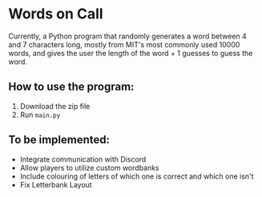 # Words on Call
Currently, a Python program that randomly generates a word between 4 and 7 characters long, mostly from MIT's most commonly used 10000 words, and gives the user the length of the word + 1 guesses to guess the word. 
## How to use the program:
1. Download the zip file
1. Run `main.py`
## To be implemented:
- Integrate communication with Discord
- Allow players to utilize custom wordbanks
- Include colouring of letters of which one is correct and which one isn't
- Fix Letterbank Layout
